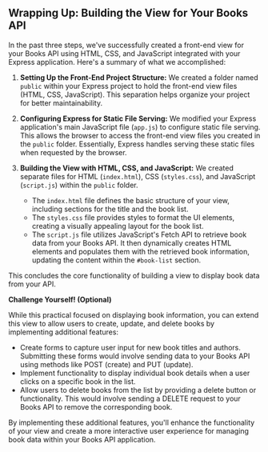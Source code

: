 ## Wrapping Up: Building the View for Your Books API

In the past three steps, we've successfully created a front-end view for your Books API using HTML, CSS, and JavaScript integrated with your Express application. Here's a summary of what we accomplished:

1. **Setting Up the Front-End Project Structure:** We created a folder named `public` within your Express project to hold the front-end view files (HTML, CSS, JavaScript). This separation helps organize your project for better maintainability.

2. **Configuring Express for Static File Serving:** We modified your Express application's main JavaScript file (`app.js`) to configure static file serving. This allows the browser to access the front-end view files you created in the `public` folder. Essentially, Express handles serving these static files when requested by the browser.

3. **Building the View with HTML, CSS, and JavaScript:** We created separate files for HTML (`index.html`), CSS (`styles.css`), and JavaScript (`script.js`) within the `public` folder.
   - The `index.html` file defines the basic structure of your view, including sections for the title and the book list.
   - The `styles.css` file provides styles to format the UI elements, creating a visually appealing layout for the book list.
   - The `script.js` file utilizes JavaScript's Fetch API to retrieve book data from your Books API. It then dynamically creates HTML elements and populates them with the retrieved book information, updating the content within the `#book-list` section.

This concludes the core functionality of building a view to display book data from your API.

**Challenge Yourself! (Optional)**

While this practical focused on displaying book information, you can extend this view to allow users to create, update, and delete books by implementing additional features:

- Create forms to capture user input for new book titles and authors. Submitting these forms would involve sending data to your Books API using methods like POST (create) and PUT (update).
- Implement functionality to display individual book details when a user clicks on a specific book in the list.
- Allow users to delete books from the list by providing a delete button or functionality. This would involve sending a DELETE request to your Books API to remove the corresponding book.

By implementing these additional features, you'll enhance the functionality of your view and create a more interactive user experience for managing book data within your Books API application.

